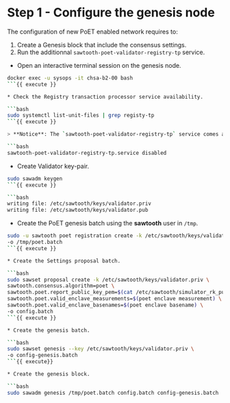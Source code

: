 # Step 1 - Configure the genesis node

The configuration of new PoET enabled network requires to:

1. Create a Genesis block that include the consensus settings.
2. Run the additionnal `sawtooth-poet-validator-registry-tp` service.

* Open an interactive terminal session on the genesis node.

```bash
docker exec -u sysops -it chsa-b2-00 bash
```{{ execute }}

* Check the Registry transaction processor service availability.

```bash
sudo systemctl list-unit-files | grep registy-tp
```{{ execute }}

> **Notice**: The `sawtooth-poet-validator-registry-tp` service comes at part of the `sawtooth` package installation.

```bash
sawtooth-poet-validator-registry-tp.service disabled
```

* Create Validator key-pair.

```bash
sudo sawadm keygen
```{{ execute }}

```bash
writing file: /etc/sawtooth/keys/validator.priv
writing file: /etc/sawtooth/keys/validator.pub
```

* Create the PoET genesis batch using the **sawtooth** user in `/tmp`.

```bash
sudo -u sawtooth poet registration create -k /etc/sawtooth/keys/validator.priv \
-o /tmp/poet.batch
```{{ execute }}

* Create the Settings proposal batch.

```bash
sudo sawset proposal create -k /etc/sawtooth/keys/validator.priv \
sawtooth.consensus.algorithm=poet \
sawtooth.poet.report_public_key_pem=$(cat /etc/sawtooth/simulator_rk_pub.pem)
sawtooth.poet.valid_enclave_measurements=$(poet enclave measurement) \
sawtooth.poet.valid_enclave_basenames=$(poet enclave basename) \
-o config.batch
```{{ execute }}

* Create the genesis batch.

```bash
sudo sawset genesis --key /etc/sawtooth/keys/validator.priv \
-o config-genesis.batch
```{{ execute}}

* Create the genesis block.

```bash
sudo sawadm genesis /tmp/poet.batch config.batch config-genesis.batch
```